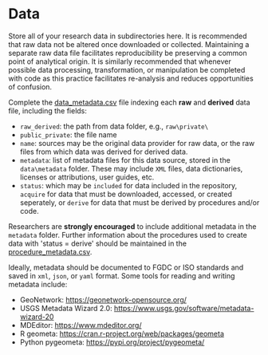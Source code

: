 # Data

Store all of your research data in subdirectories here. It is recommended that raw data not be altered once downloaded or collected. Maintaining a separate raw data file facilitates reproducibility be preserving a common point of analytical origin. It is similarly recommended that whenever possible data processing, transformation, or manipulation be completed with code as this practice facilitates re-analysis and reduces opportunities of confusion.

Complete the [data_metadata.csv](data_metadata.csv) file indexing each **raw** and **derived** data file, including the fields:

- `raw_derived`: the path from data folder, e.g., `raw\private\`
- `public_private`: the file name
- `name`: sources may be the original data provider for raw data, or the raw files from which data was derived for derived data.
- `metadata`: list of metadata files for this data source, stored in the `data\metadata` folder. These may include `XML` files, data dictionaries, licenses or attributions, user guides, etc.
- `status`: which may be `included` for data included in the repository, `acquire` for data that must be downloaded, accessed, or created seperately, or `derive` for data that must be derived by procedures and/or code.

Researchers are **strongly encouraged** to include additional metadata in the `metadata` folder.
Further information about the procedures used to create data with 'status = derive' should be maintained in the [procedure_metadata.csv](../procedure/procedure_metadata.csv).

Ideally, metadata should be documented to FGDC or ISO standards and saved in `xml`, `json`, or `yaml` format. Some tools for reading and writing metadata include:

- GeoNetwork: https://geonetwork-opensource.org/
- USGS Metadata Wizard 2.0: https://www.usgs.gov/software/metadata-wizard-20
- MDEditor: https://www.mdeditor.org/
- R geometa: https://cran.r-project.org/web/packages/geometa
- Python pygeometa: https://pypi.org/project/pygeometa/
